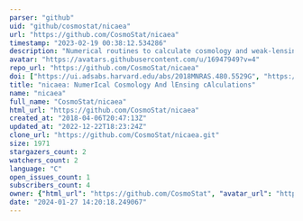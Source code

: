```yaml
---
parser: "github"
uid: "github/cosmostat/nicaea"
url: "https://github.com/CosmoStat/nicaea"
timestamp: "2023-02-19 00:38:12.534286"
description: "Numerical routines to calculate cosmology and weak-lensing quantities."
avatar: "https://avatars.githubusercontent.com/u/16947949?v=4"
repo_url: "https://github.com/CosmoStat/nicaea"
doi: ["https://ui.adsabs.harvard.edu/abs/2018MNRAS.480.5529G", "https://ui.adsabs.harvard.edu/abs/2023ascl.soft02001K/abstract"]
title: "nicaea: NumerIcal Cosmology And lEnsing cAlculations"
name: "nicaea"
full_name: "CosmoStat/nicaea"
html_url: "https://github.com/CosmoStat/nicaea"
created_at: "2018-04-06T20:47:13Z"
updated_at: "2022-12-22T18:23:24Z"
clone_url: "https://github.com/CosmoStat/nicaea.git"
size: 1971
stargazers_count: 2
watchers_count: 2
language: "C"
open_issues_count: 1
subscribers_count: 4
owner: {"html_url": "https://github.com/CosmoStat", "avatar_url": "https://avatars.githubusercontent.com/u/16947949?v=4", "login": "CosmoStat", "type": "Organization"}
date: "2024-01-27 14:20:18.249067"
---
```

